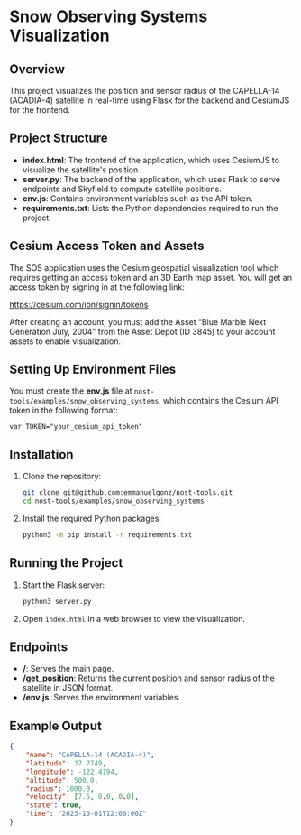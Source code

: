 # Snow Observing Systems Visualization

## Overview
This project visualizes the position and sensor radius of the CAPELLA-14 (ACADIA-4) satellite in real-time using Flask for the backend and CesiumJS for the frontend.

## Project Structure

- **index.html**: The frontend of the application, which uses CesiumJS to visualize the satellite's position.
- **server.py**: The backend of the application, which uses Flask to serve endpoints and Skyfield to compute satellite positions.
- **env.js**: Contains environment variables such as the API token.
- **requirements.txt**: Lists the Python dependencies required to run the project.

## Cesium Access Token and Assets
The SOS application uses the Cesium geospatial visualization tool which requires getting an access token and an 3D Earth map asset. You will get an access token by signing in at the following link:

https://cesium.com/ion/signin/tokens

After creating an account, you must add the Asset “Blue Marble Next Generation July, 2004” from the Asset Depot (ID 3845) to your account assets to enable visualization.

## Setting Up Environment Files

You must create the **env.js** file at ```nost-tools/examples/snow_observing_systems```, which contains the Cesium API token in the following format:

```
var TOKEN="your_cesium_api_token"
```

## Installation
1. Clone the repository:
    ```sh
    git clone git@github.com:emmanuelgonz/nost-tools.git
    cd nost-tools/examples/snow_observing_systems
    ```

2. Install the required Python packages:
    ```sh
    python3 -m pip install -r requirements.txt
    ```

## Running the Project
1. Start the Flask server:
    ```sh
    python3 server.py
    ```

2. Open `index.html` in a web browser to view the visualization.

## Endpoints
- **/**: Serves the main page.
- **/get_position**: Returns the current position and sensor radius of the satellite in JSON format.
- **/env.js**: Serves the environment variables.

## Example Output
```json
{
    "name": "CAPELLA-14 (ACADIA-4)",
    "latitude": 37.7749,
    "longitude": -122.4194,
    "altitude": 500.0,
    "radius": 1000.0,
    "velocity": [7.5, 0.0, 0.0],
    "state": true,
    "time": "2023-10-01T12:00:00Z"
}
```